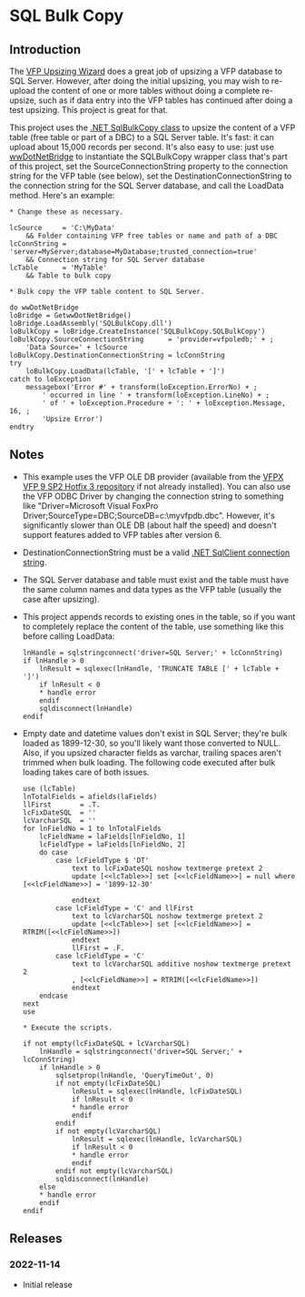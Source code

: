 # SQL Bulk Copy

## Introduction

The [VFP Upsizing Wizard](https://github.com/VFPX/UpsizingWizard) does a great job of upsizing a VFP database to SQL Server. However, after doing the initial upsizing, you may wish to re-upload the content of one or more tables without doing a complete re-upsize, such as if data entry into the VFP tables has continued after doing a test upsizing. This project is great for that.

This project uses the [.NET SqlBulkCopy class](https://learn.microsoft.com/en-us/dotnet/api/system.data.sqlclient.sqlbulkcopy) to upsize the content of a VFP table (free table or part of a DBC) to a SQL Server table. It's fast: it can upload about 15,000 records per second. It's also easy to use: just use [wwDotNetBridge](https://github.com/RickStrahl/wwDotnetBridge) to instantiate the SQLBulkCopy wrapper class that's part of this project, set the SourceConnectionString property to the  connection string for the VFP table (see below), set the DestinationConnectionString to the connection string for the SQL Server database, and call the LoadData method. Here's an example:

```foxpro
* Change these as necessary.

lcSource     = 'C:\MyData'
	&& Folder containing VFP free tables or name and path of a DBC
lcConnString = 'server=MyServer;database=MyDatabase;trusted_connection=true'
	&& Connection string for SQL Server database
lcTable      = 'MyTable'
	&& Table to bulk copy

* Bulk copy the VFP table content to SQL Server.

do wwDotNetBridge
loBridge = GetwwDotNetBridge()
loBridge.LoadAssembly('SQLBulkCopy.dll')
loBulkCopy = loBridge.CreateInstance('SQLBulkCopy.SQLBulkCopy')
loBulkCopy.SourceConnectionString      = 'provider=vfpoledb;' + ;
	'Data Source=' + lcSource
loBulkCopy.DestinationConnectionString = lcConnString
try
	loBulkCopy.LoadData(lcTable, '[' + lcTable + ']')
catch to loException
	messagebox('Error #' + transform(loException.ErrorNo) + ;
		' occurred in line ' + transform(loException.LineNo) + ;
		' of ' + loException.Procedure + ': ' + loException.Message, 16, ;
		'Upsize Error')
endtry
```
## Notes

* This example uses the VFP OLE DB provider (available from the [VFPX VFP 9 SP2 Hotfix 3 repository](https://github.com/VFPX/VFP9SP2Hotfix3) if not already installed). You can also use the VFP ODBC Driver by changing the connection string to something like "Driver=Microsoft Visual FoxPro Driver;SourceType=DBC;SourceDB=c:\myvfpdb.dbc". However, it's significantly slower than OLE DB (about half the speed) and doesn't support features added to VFP tables after version 6.

* DestinationConnectionString must be a valid [.NET SqlClient connection string](https://www.connectionstrings.com/microsoft-data-sqlclient/).

* The SQL Server database and table must exist and the table must have the same column names and data types as the VFP table (usually the case after upsizing).

* This project appends records to existing ones in the table, so if you want to completely replace the content of the table, use something like this before calling LoadData:

    ```foxpro
    lnHandle = sqlstringconnect('driver=SQL Server;' + lcConnString)
    if lnHandle > 0
        lnResult = sqlexec(lnHandle, 'TRUNCATE TABLE [' + lcTable + ']')
        if lnResult < 0
        * handle error
        endif
        sqldisconnect(lnHandle)
    endif
    ```
* Empty date and datetime values don't exist in SQL Server; they're bulk loaded as 1899-12-30, so you'll likely want those converted to NULL. Also, if you upsized character fields as varchar, trailing spaces aren't trimmed when bulk loading. The following code executed after bulk loading takes care of both issues.

    ```foxpro
    use (lcTable)
    lnTotalFields = afields(laFields)
    llFirst       = .T.
    lcFixDateSQL  = ''
    lcVarcharSQL  = ''
    for lnFieldNo = 1 to lnTotalFields
    	lcFieldName = laFields[lnFieldNo, 1]
    	lcFieldType = laFields[lnFieldNo, 2]
    	do case
    		case lcFieldType $ 'DT'
    			text to lcFixDateSQL noshow textmerge pretext 2
    			update [<<lcTable>>] set [<<lcFieldName>>] = null where [<<lcFieldName>>] = '1899-12-30'
    			
    			endtext
    		case lcFieldType = 'C' and llFirst
    			text to lcVarcharSQL noshow textmerge pretext 2
    			update [<<lcTable>>] set [<<lcFieldName>>] = RTRIM([<<lcFieldName>>])
    			endtext
    			llFirst = .F.
    		case lcFieldType = 'C'
    			text to lcVarcharSQL additive noshow textmerge pretext 2
    			, [<<lcFieldName>>] = RTRIM([<<lcFieldName>>])
    			endtext
    	endcase
    next
    use
    
    * Execute the scripts.
    
    if not empty(lcFixDateSQL + lcVarcharSQL)
    	lnHandle = sqlstringconnect('driver=SQL Server;' + lcConnString)
    	if lnHandle > 0
    		sqlsetprop(lnHandle, 'QueryTimeOut', 0)
    		if not empty(lcFixDateSQL)
    			lnResult = sqlexec(lnHandle, lcFixDateSQL)
    			if lnResult < 0
    			* handle error
    			endif
    		endif
    		if not empty(lcVarcharSQL)
    			lnResult = sqlexec(lnHandle, lcVarcharSQL)
    			if lnResult < 0
    			* handle error
    			endif
    		endif not empty(lcVarcharSQL)
    		sqldisconnect(lnHandle)
    	else
    	* handle error
    	endif
    endif
    ```

## Releases

### 2022-11-14

* Initial release